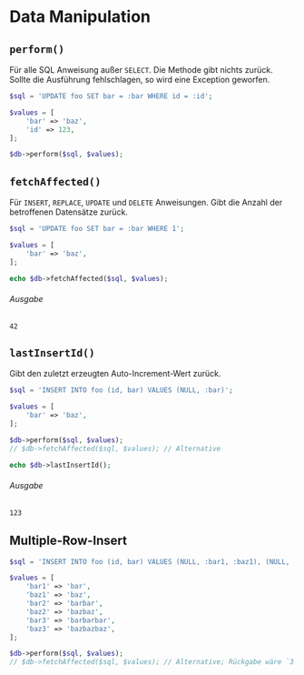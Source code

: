 # Data Manipulation

## `perform()`

Für alle SQL Anweisung außer `SELECT`. Die Methode gibt nichts zurück. Sollte die Ausführung 
fehlschlagen, so wird eine Exception geworfen.

```php
$sql = 'UPDATE foo SET bar = :bar WHERE id = :id';

$values = [
    'bar' => 'baz',
    'id' => 123,
];

$db->perform($sql, $values);
```

## `fetchAffected()`

Für `INSERT`, `REPLACE`, `UPDATE` und `DELETE` Anweisungen. Gibt die Anzahl der betroffenen Datensätze zurück.

```php
$sql = 'UPDATE foo SET bar = :bar WHERE 1';

$values = [
    'bar' => 'baz',
];

echo $db->fetchAffected($sql, $values);
```

###### Ausgabe

```
42
```

## `lastInsertId()`

Gibt den zuletzt erzeugten Auto-Increment-Wert zurück.

```php
$sql = 'INSERT INTO foo (id, bar) VALUES (NULL, :bar)';

$values = [
    'bar' => 'baz',
];

$db->perform($sql, $values);
// $db->fetchAffected($sql, $values); // Alternative 

echo $db->lastInsertId();
```

###### Ausgabe
```
123
```

## Multiple-Row-Insert

```php
$sql = 'INSERT INTO foo (id, bar) VALUES (NULL, :bar1, :baz1), (NULL, :bar2, :baz2), (NULL, :bar3, :baz3)';

$values = [
    'bar1' => 'bar',
    'baz1' => 'baz',
    'bar2' => 'barbar',
    'baz2' => 'bazbaz',
    'bar3' => 'barbarbar',
    'baz3' => 'bazbazbaz',
];

$db->perform($sql, $values);
// $db->fetchAffected($sql, $values); // Alternative; Rückgabe wäre `3` 
```
